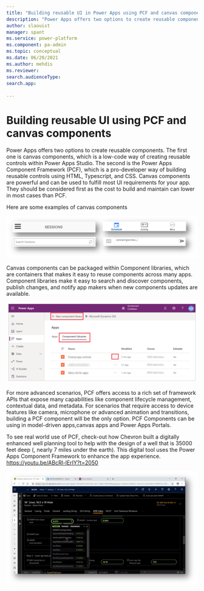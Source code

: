 ```yaml
---
title: "Building reusable UI in Power Apps using PCF and canvas components  | MicrosoftDocs"
description: "Power Apps offers two options to create reusable components: low-code canvas components in Power Apps Studio; and the Power Apps Component Framework (PCF), which is a pro-developer way of building reusable controls using HTML, Typescript, and CSS."
author: slaouist
manager: spant
ms.service: power-platform
ms.component: pa-admin
ms.topic: conceptual
ms.date: 06/20/2021
ms.author: mehdis
ms.reviewer: 
search.audienceType: 
search.app: 
  
---
```

# Building reusable UI using PCF and canvas components

Power Apps offers two options to create reusable components. The first one is canvas components, which is a low-code way of creating reusable controls within Power Apps Studio. The second is the Power Apps Component Framework (PCF), which is a pro-developer way of building reusable controls using HTML, Typescript, and CSS. Canvas components are powerful and can be used to fulfill most UI requirements for your app. They should be considered first as the cost to build and maintain can lower in most cases than PCF.

Here are some examples of canvas components

![Components](./media/Components.png)

Canvas components can be packaged within Component libraries, which are containers that makes it easy to reuse components across many apps. Component libraries make it easy to search and discover components, publish changes, and notify app makers when new components updates are available.


![Component Library](./media/ComponentLibrary.png)

For more advanced scenarios, PCF offers access to a rich set of framework APIs that expose many capabilities like component lifecycle management, contextual data, and metadata. For scenarios that require access to device features like camera, microphone or advanced animation and transitions, building a PCF component will be the only option. PCF Components can be using in model-driven apps,canvas apps and Power Apps Portals.


To see real world use of PCF, check-out how Chevron built a digitally enhanced well planning tool to help with the design of a well that is 35000 feet deep (, nearly 7 miles under the earth). This digital tool uses the Power Apps Component Framework to enhance the app experience. https://youtu.be/ABcRl-lErIY?t=2050  

![Azure function export](./media/Cheveron.png)